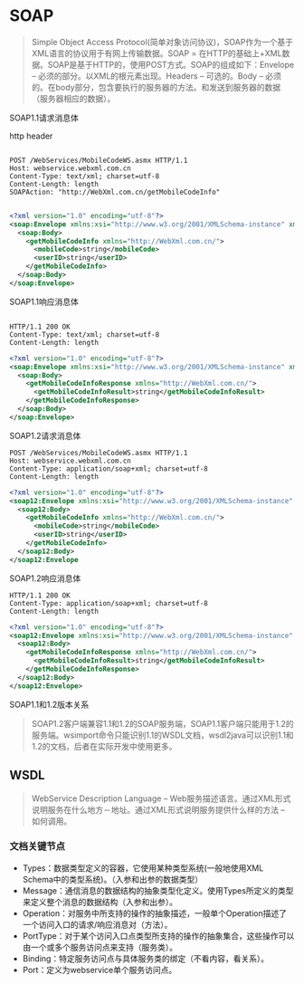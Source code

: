 # SOAP

> Simple Object Access Protocol(简单对象访问协议)，SOAP作为一个基于XML语言的协议用于有网上传输数据。SOAP = 在HTTP的基础上+XML数据。SOAP是基于HTTP的，使用POST方式。SOAP的组成如下：Envelope – 必须的部分。以XML的根元素出现。Headers – 可选的。Body – 必须的。在body部分，包含要执行的服务器的方法。和发送到服务器的数据（服务器相应的数据）。

SOAP1.1请求消息体

http header

```shell

POST /WebServices/MobileCodeWS.asmx HTTP/1.1
Host: webservice.webxml.com.cn
Content-Type: text/xml; charset=utf-8
Content-Length: length
SOAPAction: "http://WebXml.com.cn/getMobileCodeInfo"
```

```xml

<?xml version="1.0" encoding="utf-8"?>
<soap:Envelope xmlns:xsi="http://www.w3.org/2001/XMLSchema-instance" xmlns:xsd="http://www.w3.org/2001/XMLSchema" xmlns:soap="http://schemas.xmlsoap.org/soap/envelope/">
  <soap:Body>
    <getMobileCodeInfo xmlns="http://WebXml.com.cn/">
      <mobileCode>string</mobileCode>
      <userID>string</userID>
    </getMobileCodeInfo>
  </soap:Body>
</soap:Envelope>
```

SOAP1.1响应消息体

```shell

HTTP/1.1 200 OK
Content-Type: text/xml; charset=utf-8
Content-Length: length

```


```xml
<?xml version="1.0" encoding="utf-8"?>
<soap:Envelope xmlns:xsi="http://www.w3.org/2001/XMLSchema-instance" xmlns:xsd="http://www.w3.org/2001/XMLSchema" xmlns:soap="http://schemas.xmlsoap.org/soap/envelope/">
  <soap:Body>
    <getMobileCodeInfoResponse xmlns="http://WebXml.com.cn/">
      <getMobileCodeInfoResult>string</getMobileCodeInfoResult>
    </getMobileCodeInfoResponse>
  </soap:Body>
</soap:Envelope>
```

SOAP1.2请求消息体

```
POST /WebServices/MobileCodeWS.asmx HTTP/1.1
Host: webservice.webxml.com.cn
Content-Type: application/soap+xml; charset=utf-8
Content-Length: length
```

```xml
<?xml version="1.0" encoding="utf-8"?>
<soap12:Envelope xmlns:xsi="http://www.w3.org/2001/XMLSchema-instance" xmlns:xsd="http://www.w3.org/2001/XMLSchema" xmlns:soap12="http://www.w3.org/2003/05/soap-envelope">
  <soap12:Body>
    <getMobileCodeInfo xmlns="http://WebXml.com.cn/">
      <mobileCode>string</mobileCode>
      <userID>string</userID>
    </getMobileCodeInfo>
  </soap12:Body>
</soap12:Envelope
```

SOAP1.2响应消息体

```
HTTP/1.1 200 OK
Content-Type: application/soap+xml; charset=utf-8
Content-Length: length
```
```xml
<?xml version="1.0" encoding="utf-8"?>
<soap12:Envelope xmlns:xsi="http://www.w3.org/2001/XMLSchema-instance" xmlns:xsd="http://www.w3.org/2001/XMLSchema" xmlns:soap12="http://www.w3.org/2003/05/soap-envelope">
  <soap12:Body>
    <getMobileCodeInfoResponse xmlns="http://WebXml.com.cn/">
      <getMobileCodeInfoResult>string</getMobileCodeInfoResult>
    </getMobileCodeInfoResponse>
  </soap12:Body>
</soap12:Envelope>
```

SOAP1.1和1.2版本关系

> SOAP1.2客户端兼容1.1和1.2的SOAP服务端，SOAP1.1客户端只能用于1.2的服务端。wsimport命令只能识别1.1的WSDL文档，wsdl2java可以识别1.1和1.2的文档，后者在实际开发中使用更多。



## WSDL
> WebService Description Language – Web服务描述语言。通过XML形式说明服务在什么地方－地址。通过XML形式说明服务提供什么样的方法 – 如何调用。


### 文档关键节点

* Types：数据类型定义的容器，它使用某种类型系统(一般地使用XML Schema中的类型系统)。（入参和出参的数据类型）
* Message：通信消息的数据结构的抽象类型化定义。使用Types所定义的类型来定义整个消息的数据结构（入参和出参）。
* Operation：对服务中所支持的操作的抽象描述，一般单个Operation描述了一个访问入口的请求/响应消息对（方法）。
* PortType：对于某个访问入口点类型所支持的操作的抽象集合，这些操作可以由一个或多个服务访问点来支持（服务类）。
* Binding：特定服务访问点与具体服务类的绑定（不看内容，看关系）。
* Port：定义为webservice单个服务访问点。
